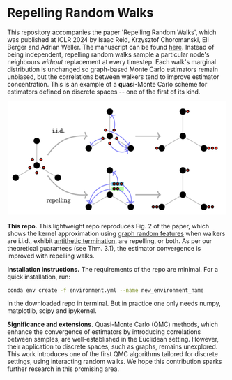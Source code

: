 # Repelling Random Walks

This repository accompanies the paper 'Repelling Random Walks', which was published at ICLR 2024 by Isaac Reid, Krzysztof Choromanski, Eli Berger and Adrian Weller. The manuscript can be found [here](https://arxiv.org/pdf/2310.04854). 
Instead of being independent, repelling random walks sample a particular node's neighbours *without* replacement at every timestep. 
Each walk's marginal distribution is unchanged so graph-based Monte Carlo estimators remain unbiased, but the correlations between walkers tend to improve estimator concentration. 
This is an example of a **quasi**-Monte Carlo scheme for estimators defined on discrete spaces -- one of the first of its kind.

<div align="center">
  <img src="/rrws_schematic.png" alt="Alt text" width="500">
</div>

**This repo.** 
This lightweight repo reproduces Fig. 2 of the paper, which shows the kernel approximation using [graph random features](https://arxiv.org/pdf/2310.04859) when walkers are i.i.d., exhibit [antithetic termination](https://arxiv.org/abs/2305.12470), are repelling, or both. As per our theoretical guarantees (see Thm. 3.1), the estimator convergence is improved with repelling walks. 

**Installation instructions.** 
The requirements of the repo are minimal.
For a quick installation, run:

```bash
conda env create -f environment.yml --name new_environment_name
```
in the downloaded repo in terminal. But in practice one only needs numpy, matplotlib, scipy and ipykernel.

**Significance and extensions.**
Quasi-Monte Carlo (QMC) methods, which enhance the convergence of estimators by introducing correlations between samples, are well-established in the Euclidean setting.
However, their application to discrete spaces, such as graphs, remains unexplored.
This work introduces one of the first QMC algorithms tailored for discrete settings, using interacting random walks.
We hope this contribution sparks further research in this promising area.


